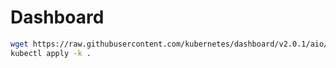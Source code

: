 # Dashboard


```bash
wget https://raw.githubusercontent.com/kubernetes/dashboard/v2.0.1/aio/deploy/recommended.yaml
kubectl apply -k .
```
